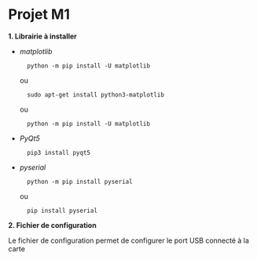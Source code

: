 # Projet M1
__1. Librairie à installer__

* _matplotlib_
        
        python -m pip install -U matplotlib
    ou
    
        sudo apt-get install python3-matplotlib
    ou
    
        python -m pip install -U matplotlib


        
* _PyQt5_

        pip3 install pyqt5


* _pyserial_

        python -m pip install pyserial
    ou
    
        pip install pyserial

__2. Fichier de configuration__

Le fichier de configuration permet de configurer le port USB connecté à la carte
